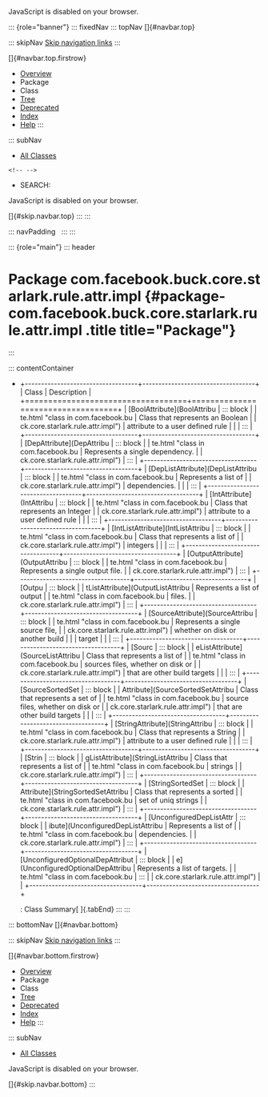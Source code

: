 <div>

JavaScript is disabled on your browser.

</div>

::: {role="banner"}
::: fixedNav
::: topNav
[]{#navbar.top}

::: skipNav
[Skip navigation links](#skip.navbar.top "Skip navigation links")
:::

[]{#navbar.top.firstrow}

-   [Overview](../../../../../../../../index.html)
-   Package
-   Class
-   [Tree](package-tree.html)
-   [Deprecated](../../../../../../../../deprecated-list.html)
-   [Index](../../../../../../../../index-all.html)
-   [Help](../../../../../../../../help-doc.html)
:::

::: subNav
-   [All Classes](../../../../../../../../allclasses.html)

```{=html}
<!-- -->
```
-   SEARCH:

<div>

<div>

JavaScript is disabled on your browser.

</div>

</div>

[]{#skip.navbar.top}
:::
:::

::: navPadding
 
:::
:::

::: {role="main"}
::: header
# Package com.facebook.buck.core.starlark.rule.attr.impl {#package-com.facebook.buck.core.starlark.rule.attr.impl .title title="Package"}
:::

::: contentContainer
-   +-----------------------------------+-----------------------------------+
    | Class                             | Description                       |
    +===================================+===================================+
    | [BoolAttribute](BoolAttribu       | ::: block                         |
    | te.html "class in com.facebook.bu | Class that represents an Boolean  |
    | ck.core.starlark.rule.attr.impl") | attribute to a user defined rule  |
    |                                   | :::                               |
    +-----------------------------------+-----------------------------------+
    | [DepAttribute](DepAttribu         | ::: block                         |
    | te.html "class in com.facebook.bu | Represents a single dependency.   |
    | ck.core.starlark.rule.attr.impl") | :::                               |
    +-----------------------------------+-----------------------------------+
    | [DepListAttribute](DepListAttribu | ::: block                         |
    | te.html "class in com.facebook.bu | Represents a list of              |
    | ck.core.starlark.rule.attr.impl") | dependencies.                     |
    |                                   | :::                               |
    +-----------------------------------+-----------------------------------+
    | [IntAttribute](IntAttribu         | ::: block                         |
    | te.html "class in com.facebook.bu | Class that represents an Integer  |
    | ck.core.starlark.rule.attr.impl") | attribute to a user defined rule  |
    |                                   | :::                               |
    +-----------------------------------+-----------------------------------+
    | [IntListAttribute](IntListAttribu | ::: block                         |
    | te.html "class in com.facebook.bu | Class that represents a list of   |
    | ck.core.starlark.rule.attr.impl") | integers                          |
    |                                   | :::                               |
    +-----------------------------------+-----------------------------------+
    | [OutputAttribute](OutputAttribu   | ::: block                         |
    | te.html "class in com.facebook.bu | Represents a single output file.  |
    | ck.core.starlark.rule.attr.impl") | :::                               |
    +-----------------------------------+-----------------------------------+
    | [Outpu                            | ::: block                         |
    | tListAttribute](OutputListAttribu | Represents a list of output       |
    | te.html "class in com.facebook.bu | files.                            |
    | ck.core.starlark.rule.attr.impl") | :::                               |
    +-----------------------------------+-----------------------------------+
    | [SourceAttribute](SourceAttribu   | ::: block                         |
    | te.html "class in com.facebook.bu | Represents a single source file,  |
    | ck.core.starlark.rule.attr.impl") | whether on disk or another build  |
    |                                   | target                            |
    |                                   | :::                               |
    +-----------------------------------+-----------------------------------+
    | [Sourc                            | ::: block                         |
    | eListAttribute](SourceListAttribu | Class that represents a list of   |
    | te.html "class in com.facebook.bu | sources files, whether on disk or |
    | ck.core.starlark.rule.attr.impl") | that are other build targets      |
    |                                   | :::                               |
    +-----------------------------------+-----------------------------------+
    | [SourceSortedSet                  | ::: block                         |
    | Attribute](SourceSortedSetAttribu | Class that represents a set of    |
    | te.html "class in com.facebook.bu | source files, whether on disk or  |
    | ck.core.starlark.rule.attr.impl") | that are other build targets      |
    |                                   | :::                               |
    +-----------------------------------+-----------------------------------+
    | [StringAttribute](StringAttribu   | ::: block                         |
    | te.html "class in com.facebook.bu | Class that represents a String    |
    | ck.core.starlark.rule.attr.impl") | attribute to a user defined rule  |
    |                                   | :::                               |
    +-----------------------------------+-----------------------------------+
    | [Strin                            | ::: block                         |
    | gListAttribute](StringListAttribu | Class that represents a list of   |
    | te.html "class in com.facebook.bu | strings                           |
    | ck.core.starlark.rule.attr.impl") | :::                               |
    +-----------------------------------+-----------------------------------+
    | [StringSortedSet                  | ::: block                         |
    | Attribute](StringSortedSetAttribu | Class that represents a sorted    |
    | te.html "class in com.facebook.bu | set of uniq strings               |
    | ck.core.starlark.rule.attr.impl") | :::                               |
    +-----------------------------------+-----------------------------------+
    | [UnconfiguredDepListAttr          | ::: block                         |
    | ibute](UnconfiguredDepListAttribu | Represents a list of              |
    | te.html "class in com.facebook.bu | dependencies.                     |
    | ck.core.starlark.rule.attr.impl") | :::                               |
    +-----------------------------------+-----------------------------------+
    | [UnconfiguredOptionalDepAttribut  | ::: block                         |
    | e](UnconfiguredOptionalDepAttribu | Represents a list of targets.     |
    | te.html "class in com.facebook.bu | :::                               |
    | ck.core.starlark.rule.attr.impl") |                                   |
    +-----------------------------------+-----------------------------------+

    : Class Summary[ ]{.tabEnd}
:::
:::

::: bottomNav
[]{#navbar.bottom}

::: skipNav
[Skip navigation links](#skip.navbar.bottom "Skip navigation links")
:::

[]{#navbar.bottom.firstrow}

-   [Overview](../../../../../../../../index.html)
-   Package
-   Class
-   [Tree](package-tree.html)
-   [Deprecated](../../../../../../../../deprecated-list.html)
-   [Index](../../../../../../../../index-all.html)
-   [Help](../../../../../../../../help-doc.html)
:::

::: subNav
-   [All Classes](../../../../../../../../allclasses.html)

<div>

<div>

JavaScript is disabled on your browser.

</div>

</div>

[]{#skip.navbar.bottom}
:::
